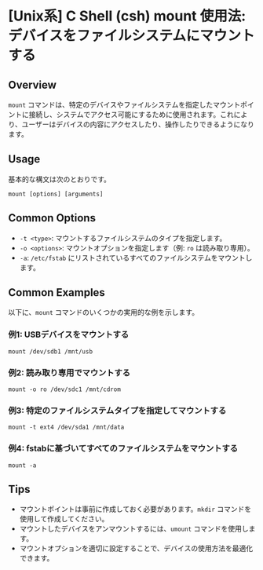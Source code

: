 # [Unix系] C Shell (csh) mount 使用法: デバイスをファイルシステムにマウントする

## Overview
`mount` コマンドは、特定のデバイスやファイルシステムを指定したマウントポイントに接続し、システムでアクセス可能にするために使用されます。これにより、ユーザーはデバイスの内容にアクセスしたり、操作したりできるようになります。

## Usage
基本的な構文は次のとおりです。

```
mount [options] [arguments]
```

## Common Options
- `-t <type>`: マウントするファイルシステムのタイプを指定します。
- `-o <options>`: マウントオプションを指定します（例: `ro` は読み取り専用）。
- `-a`: `/etc/fstab` にリストされているすべてのファイルシステムをマウントします。

## Common Examples
以下に、`mount` コマンドのいくつかの実用的な例を示します。

### 例1: USBデバイスをマウントする
```
mount /dev/sdb1 /mnt/usb
```

### 例2: 読み取り専用でマウントする
```
mount -o ro /dev/sdc1 /mnt/cdrom
```

### 例3: 特定のファイルシステムタイプを指定してマウントする
```
mount -t ext4 /dev/sda1 /mnt/data
```

### 例4: fstabに基づいてすべてのファイルシステムをマウントする
```
mount -a
```

## Tips
- マウントポイントは事前に作成しておく必要があります。`mkdir` コマンドを使用して作成してください。
- マウントしたデバイスをアンマウントするには、`umount` コマンドを使用します。
- マウントオプションを適切に設定することで、デバイスの使用方法を最適化できます。